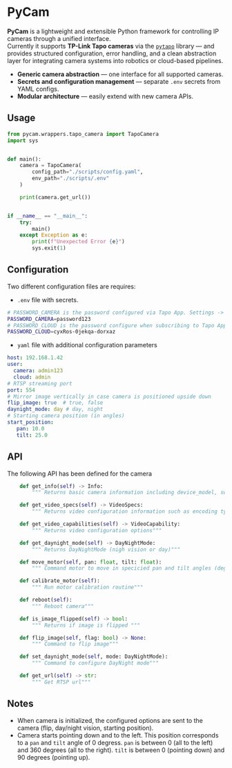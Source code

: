 # PyCam

**PyCam** is a lightweight and extensible Python framework for controlling IP cameras through a unified interface.  
Currently it supports **TP-Link Tapo cameras** via the [`pytapo`](https://github.com/JurajNyiri/pytapo) library — and provides structured configuration, error handling, and a clean abstraction layer for integrating camera systems into robotics or cloud-based pipelines.

- **Generic camera abstraction** — one interface for all supported cameras.  
- **Secrets and configuration management** — separate `.env` secrets from YAML configs.  
- **Modular architecture** — easily extend with new camera APIs.  


## Usage

```python
from pycam.wrappers.tapo_camera import TapoCamera
import sys


def main():
    camera = TapoCamera(
        config_path="./scripts/config.yaml",
        env_path="./scripts/.env"
    )

    print(camera.get_url())


if __name__ == "__main__":
    try:
        main()
    except Exception as e:
        print(f"Unexpected Error {e}")
        sys.exit(1)
```

## Configuration
Two different configuration files are requires:
- `.env` file with secrets.
```bash
# PASSWORD_CAMERA is the password configured via Tapo App. Settings ->  Advanced Configuration -> Camera Account
PASSWORD_CAMERA=password123  
# PASSWORD_CLOUD is the password configure when subscribing to Tapo App
PASSWORD_CLOUD=cyxRos-0jekqa-dorxaz
```
- `yaml` file with additional configuration parameters
```yaml
host: 192.168.1.42
user:
  camera: admin123
  cloud: admin
# RTSP streaming port
port: 554
# Mirror image vertically in case camera is positioned upside down
flip_image: true  # true, false
daynight_mode: day # day, night
# Starting camera position (in angles)
start_position:
   pan: 10.0
   tilt: 25.0
```

## API
The following API has been defined for the camera
```python
    def get_info(self) -> Info:
        """ Returns basic camera information including device_model, sw_version, hw_version..."""

    def get_video_specs(self) -> VideoSpecs:
        """ Returns video configuration information such as encoding type, frame rate or bitrate"""

    def get_video_capabilities(self) -> VideoCapability:
        """ Returns video configuration options"""

    def get_daynight_mode(self) -> DayNightMode:
        """ Returns DayNightMode (nigh vision or day)"""

    def move_motor(self, pan: float, tilt: float):
        """ Command motor to move in specicied pan and tilt angles (degrees)"""

    def calibrate_motor(self):
        """ Run motor calibration routine"""

    def reboot(self):
        """ Reboot camera"""

    def is_image_flipped(self) -> bool:
        """ Returns if image is flipped """

    def flip_image(self, flag: bool) -> None:
        """ Command to flip image"""

    def set_daynight_mode(self, mode: DayNightMode):
        """ Command to configure DayNight mode"""

    def get_url(self) -> str:
        """ Get RTSP url"""
```

## Notes
- When camera is initialized, the configured options are sent to the camera (flip, day/night vision, starting position).
- Camera starts pointing down and to the left. This position corresponds to a `pan` and `tilt` angle of 0 degress. `pan` is between 0 (all to the left) and 360 degrees (all to the right). `tilt` is between 0 (pointing down) and 90 degrees (pointing up).